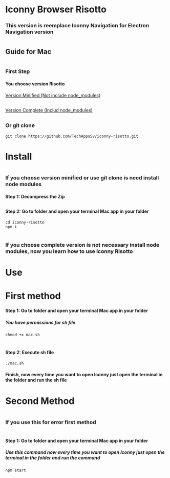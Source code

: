 # Iconny Browser Risotto
### This version is reemplace Iconny Navigation for Electron Navigation version
#
## Guide for Mac
#
### First Step
#### You choose version Risotto
[Version Minified (Not include node_modules)](#)
##
[Version Complete (Includ node_modules)](#)
##
### Or git clone
~~~
git clone https://github.com/TechAppsSv/iconny-risotto.git
~~~
#
# Install
#

### If you choose version minified or use git clone is need install node modules
#### Step 1: Decompress the Zip
##
#### Step 2: Go to folder and open your terminal Mac app in your folder
~~~
cd iconny-risotto
npm i
~~~
#
##
### If you choose complete version is not necessary install node modules, now you learn how to use Iconny Risotto
#
# Use
#
# First method

#### Step 1: Go to folder and open your terminal Mac app in your folder
##### You have permissions for sh file
~~~
chmod +x mac.sh 
~~~
#
#### Step 2: Execute sh file

~~~
./mac.sh
~~~
#### Finish, now every time you want to open Iconny just open the terminal in the folder and run the sh file
#
#
# Second Method
#
### If you use this for  error first method

#
#### Step 1: Go to folder and open your terminal Mac app in your folder
##### Use this command now every time you want to open Iconny just open the terminal in the folder and run the command
~~~
npm start
~~~
